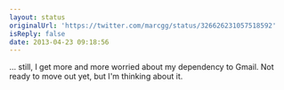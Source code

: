 ```yaml
---
layout: status
originalUrl: 'https://twitter.com/marcgg/status/326626231057518592'
isReply: false
date: 2013-04-23 09:18:56
---
```


… still, I get more and more worried about my dependency to Gmail. Not ready to move out yet, but I'm thinking about it.

